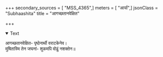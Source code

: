 +++
secondary_sources = [ "MSS_4365",]
meters = [ "आर्या",]
jsonClass = "Subhaashita"
title = "आगच्छतानवेक्षित"

+++

<details open><summary>Text</summary>

आगच्छतानवेक्षित- पृष्ठेनार्थी वराटकेनेव।  
मुषितास्मि तेन जघनां- शुकमपि वोढुं नशक्तेन॥
</details>
